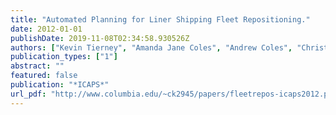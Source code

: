 ```yaml
---
title: "Automated Planning for Liner Shipping Fleet Repositioning."
date: 2012-01-01
publishDate: 2019-11-08T02:34:58.930526Z
authors: ["Kevin Tierney", "Amanda Jane Coles", "Andrew Coles", "Christian Kroer", "Adam M Britt", "Rune Møller Jensen"]
publication_types: ["1"]
abstract: ""
featured: false
publication: "*ICAPS*"
url_pdf: "http://www.columbia.edu/~ck2945/papers/fleetrepos-icaps2012.pdf"
---
```


